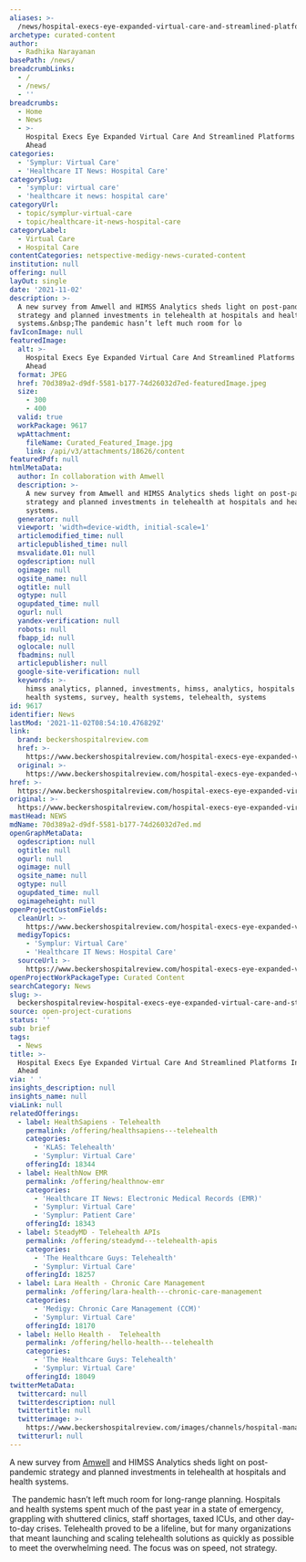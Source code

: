 ```yaml
---
aliases: >-
  /news/hospital-execs-eye-expanded-virtual-care-and-streamlined-platforms-in-years-ahead
archetype: curated-content
author:
  - Radhika Narayanan
basePath: /news/
breadcrumbLinks:
  - /
  - /news/
  - ''
breadcrumbs:
  - Home
  - News
  - >-
    Hospital Execs Eye Expanded Virtual Care And Streamlined Platforms In Years
    Ahead
categories:
  - 'Symplur: Virtual Care'
  - 'Healthcare IT News: Hospital Care'
categorySlug:
  - 'symplur: virtual care'
  - 'healthcare it news: hospital care'
categoryUrl:
  - topic/symplur-virtual-care
  - topic/healthcare-it-news-hospital-care
categoryLabel:
  - Virtual Care
  - Hospital Care
contentCategories: netspective-medigy-news-curated-content
institution: null
offering: null
layOut: single
date: '2021-11-02'
description: >-
  A new survey from Amwell and HIMSS Analytics sheds light on post-pandemic
  strategy and planned investments in telehealth at hospitals and health
  systems.&nbsp;The pandemic hasn’t left much room for lo
favIconImage: null
featuredImage:
  alt: >-
    Hospital Execs Eye Expanded Virtual Care And Streamlined Platforms In Years
    Ahead
  format: JPEG
  href: 70d389a2-d9df-5581-b177-74d26032d7ed-featuredImage.jpeg
  size:
    - 300
    - 400
  valid: true
  workPackage: 9617
  wpAttachment:
    fileName: Curated_Featured_Image.jpg
    link: /api/v3/attachments/18626/content
featuredPdf: null
htmlMetaData:
  author: In collaboration with Amwell
  description: >-
    A new survey from Amwell and HIMSS Analytics sheds light on post-pandemic
    strategy and planned investments in telehealth at hospitals and health
    systems.
  generator: null
  viewport: 'width=device-width, initial-scale=1'
  articlemodified_time: null
  articlepublished_time: null
  msvalidate.01: null
  ogdescription: null
  ogimage: null
  ogsite_name: null
  ogtitle: null
  ogtype: null
  ogupdated_time: null
  ogurl: null
  yandex-verification: null
  robots: null
  fbapp_id: null
  oglocale: null
  fbadmins: null
  articlepublisher: null
  google-site-verification: null
  keywords: >-
    himss analytics, planned, investments, himss, analytics, hospitals and
    health systems, survey, health systems, telehealth, systems
id: 9617
identifier: News
lastMod: '2021-11-02T08:54:10.476829Z'
link:
  brand: beckershospitalreview.com
  href: >-
    https://www.beckershospitalreview.com/hospital-execs-eye-expanded-virtual-care-and-streamlined-platforms-in-years-ahead-2.html
  original: >-
    https://www.beckershospitalreview.com/hospital-execs-eye-expanded-virtual-care-and-streamlined-platforms-in-years-ahead-2.html
href: >-
  https://www.beckershospitalreview.com/hospital-execs-eye-expanded-virtual-care-and-streamlined-platforms-in-years-ahead-2.html
original: >-
  https://www.beckershospitalreview.com/hospital-execs-eye-expanded-virtual-care-and-streamlined-platforms-in-years-ahead-2.html
mastHead: NEWS
mdName: 70d389a2-d9df-5581-b177-74d26032d7ed.md
openGraphMetaData:
  ogdescription: null
  ogtitle: null
  ogurl: null
  ogimage: null
  ogsite_name: null
  ogtype: null
  ogupdated_time: null
  ogimageheight: null
openProjectCustomFields:
  cleanUrl: >-
    https://www.beckershospitalreview.com/hospital-execs-eye-expanded-virtual-care-and-streamlined-platforms-in-years-ahead-2.html
  medigyTopics:
    - 'Symplur: Virtual Care'
    - 'Healthcare IT News: Hospital Care'
  sourceUrl: >-
    https://www.beckershospitalreview.com/hospital-execs-eye-expanded-virtual-care-and-streamlined-platforms-in-years-ahead-2.html
openProjectWorkPackageType: Curated Content
searchCategory: News
slug: >-
  beckershospitalreview-hospital-execs-eye-expanded-virtual-care-and-streamlined-platforms-in-years-ahead
source: open-project-curations
status: ''
sub: brief
tags:
  - News
title: >-
  Hospital Execs Eye Expanded Virtual Care And Streamlined Platforms In Years
  Ahead
via: ' '
insights_description: null
insights_name: null
viaLink: null
relatedOfferings:
  - label: HealthSapiens - Telehealth
    permalink: /offering/healthsapiens---telehealth
    categories:
      - 'KLAS: Telehealth'
      - 'Symplur: Virtual Care'
    offeringId: 18344
  - label: HealthNow EMR
    permalink: /offering/healthnow-emr
    categories:
      - 'Healthcare IT News: Electronic Medical Records (EMR)'
      - 'Symplur: Virtual Care'
      - 'Symplur: Patient Care'
    offeringId: 18343
  - label: SteadyMD - Telehealth APIs
    permalink: /offering/steadymd---telehealth-apis
    categories:
      - 'The Healthcare Guys: Telehealth'
      - 'Symplur: Virtual Care'
    offeringId: 18257
  - label: Lara Health - Chronic Care Management
    permalink: /offering/lara-health---chronic-care-management
    categories:
      - 'Medigy: Chronic Care Management (CCM)'
      - 'Symplur: Virtual Care'
    offeringId: 18170
  - label: Hello Health -  Telehealth
    permalink: /offering/hello-health---telehealth
    categories:
      - 'The Healthcare Guys: Telehealth'
      - 'Symplur: Virtual Care'
    offeringId: 18049
twitterMetaData:
  twittercard: null
  twitterdescription: null
  twittertitle: null
  twitterimage: >-
    https://www.beckershospitalreview.com/images/channels/hospital-management-administration/5.jpg
  twitterurl: null
---
```

<p>A new survey from <a href="https://business.amwell.com/">Amwell</a> and HIMSS Analytics sheds light on post-pandemic strategy and planned investments in telehealth at hospitals and health systems.</p><p>&nbsp;The pandemic hasn’t left much room for long-range planning. Hospitals and health systems spent much of the past year in a state of emergency, grappling with shuttered clinics, staff shortages, taxed ICUs, and other day-to-day crises.&nbsp;Telehealth proved to be a lifeline, but for many organizations that meant launching and scaling telehealth solutions as quickly as possible to meet the overwhelming need. The focus was on speed, not strategy.</p>